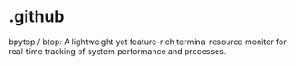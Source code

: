 # .github
bpytop / btop: A lightweight yet feature-rich terminal resource monitor for real-time tracking of system performance and processes.
